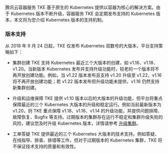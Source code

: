

腾讯云容器服务 TKE 基于原生的 Kubernetes 提供以容器为核心的解决方案。由于 Kubernetes 版本不断升级，容器服务 TKE 会定期发布支持的 Kubernetes 版本，本文将为您介绍 Kubernetes 版本的支持机制。

### 版本支持
从 2018 年 9 月 24 日起，TKE 仅发布 Kubernetes 双数号的大版本，平台支持策略如下：

- 集群创建
TKE 支持 Kubernetes 最近三个大版本的创建，如 v1.16、v1.18、v1.20。当新版本 Kubernetes 发布并支持升级功能时，较老的一个版本将不再开放创建功能。例如，当 v1.22 版本发布且支持 v1.20 升级至 v1.22，v1.16 将不再开放创建功能；若 v1.22 版本发布但升级功能未提供，v1.16 仍然支持新集群创建。

- 升级和运维保障
TKE 提供 v1.10 版本以后的大版本的升级功能，但平台将重点保障最近的三个 Kubernetes 大版本的升级和稳定运行。例如当前最新版本为 v1.20，则 TKE 重点保障 v1.18、v1.16、v1.14 的升级功能，并提供问题排障、故障恢复、Bugfix 等支持。过期版本的集群存在运行不稳定和集群升级失败的风险，建议您及时升级 Kubernetes 版本，详情请参考 [升级集群](https://cloud.tencent.com/document/product/457/32192)。

- 工单答疑
TKE 提供最近的三个 Kubernetes 大版本的技术支持，例如答疑、在线指导、排查、排错等工作，但对于过期版本的 Kubernetes 集群，TKE 将不保证技术支持的质量和有效性。
